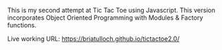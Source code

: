 This is my second attempt at Tic Tac Toe using Javascript. This version incorporates Object Oriented Programming with Modules & Factory functions.

Live working URL: https://briatulloch.github.io/tictactoe2.0/
